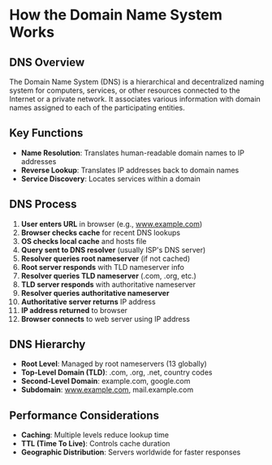 # How the Domain Name System Works

## DNS Overview
The Domain Name System (DNS) is a hierarchical and decentralized naming system for computers, services, or other resources connected to the Internet or a private network. It associates various information with domain names assigned to each of the participating entities.

## Key Functions
- **Name Resolution**: Translates human-readable domain names to IP addresses
- **Reverse Lookup**: Translates IP addresses back to domain names
- **Service Discovery**: Locates services within a domain

## DNS Process
1. **User enters URL** in browser (e.g., www.example.com)
2. **Browser checks cache** for recent DNS lookups
3. **OS checks local cache** and hosts file
4. **Query sent to DNS resolver** (usually ISP's DNS server)
5. **Resolver queries root nameserver** (if not cached)
6. **Root server responds** with TLD nameserver info
7. **Resolver queries TLD nameserver** (.com, .org, etc.)
8. **TLD server responds** with authoritative nameserver
9. **Resolver queries authoritative nameserver**
10. **Authoritative server returns** IP address
11. **IP address returned** to browser
12. **Browser connects** to web server using IP address

## DNS Hierarchy
- **Root Level**: Managed by root nameservers (13 globally)
- **Top-Level Domain (TLD)**: .com, .org, .net, country codes
- **Second-Level Domain**: example.com, google.com
- **Subdomain**: www.example.com, mail.example.com

## Performance Considerations
- **Caching**: Multiple levels reduce lookup time
- **TTL (Time To Live)**: Controls cache duration
- **Geographic Distribution**: Servers worldwide for faster responses